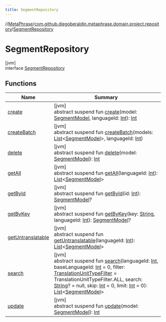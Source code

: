 ```yaml
---
title: SegmentRepository
---
```

//[MetaPhrase](../../../index.html)/[com.github.diegoberaldin.metaphrase.domain.project.repository](../index.html)/[SegmentRepository](index.html)



# SegmentRepository



[jvm]\
interface [SegmentRepository](index.html)



## Functions


| Name | Summary |
|---|---|
| [create](create.html) | [jvm]<br>abstract suspend fun [create](create.html)(model: [SegmentModel](../../com.github.diegoberaldin.metaphrase.domain.project.data/-segment-model/index.html), languageId: [Int](https://kotlinlang.org/api/latest/jvm/stdlib/kotlin/-int/index.html)): [Int](https://kotlinlang.org/api/latest/jvm/stdlib/kotlin/-int/index.html) |
| [createBatch](create-batch.html) | [jvm]<br>abstract suspend fun [createBatch](create-batch.html)(models: [List](https://kotlinlang.org/api/latest/jvm/stdlib/kotlin.collections/-list/index.html)&lt;[SegmentModel](../../com.github.diegoberaldin.metaphrase.domain.project.data/-segment-model/index.html)&gt;, languageId: [Int](https://kotlinlang.org/api/latest/jvm/stdlib/kotlin/-int/index.html)) |
| [delete](delete.html) | [jvm]<br>abstract suspend fun [delete](delete.html)(model: [SegmentModel](../../com.github.diegoberaldin.metaphrase.domain.project.data/-segment-model/index.html)): [Int](https://kotlinlang.org/api/latest/jvm/stdlib/kotlin/-int/index.html) |
| [getAll](get-all.html) | [jvm]<br>abstract suspend fun [getAll](get-all.html)(languageId: [Int](https://kotlinlang.org/api/latest/jvm/stdlib/kotlin/-int/index.html)): [List](https://kotlinlang.org/api/latest/jvm/stdlib/kotlin.collections/-list/index.html)&lt;[SegmentModel](../../com.github.diegoberaldin.metaphrase.domain.project.data/-segment-model/index.html)&gt; |
| [getById](get-by-id.html) | [jvm]<br>abstract suspend fun [getById](get-by-id.html)(id: [Int](https://kotlinlang.org/api/latest/jvm/stdlib/kotlin/-int/index.html)): [SegmentModel](../../com.github.diegoberaldin.metaphrase.domain.project.data/-segment-model/index.html)? |
| [getByKey](get-by-key.html) | [jvm]<br>abstract suspend fun [getByKey](get-by-key.html)(key: [String](https://kotlinlang.org/api/latest/jvm/stdlib/kotlin/-string/index.html), languageId: [Int](https://kotlinlang.org/api/latest/jvm/stdlib/kotlin/-int/index.html)): [SegmentModel](../../com.github.diegoberaldin.metaphrase.domain.project.data/-segment-model/index.html)? |
| [getUntranslatable](get-untranslatable.html) | [jvm]<br>abstract suspend fun [getUntranslatable](get-untranslatable.html)(languageId: [Int](https://kotlinlang.org/api/latest/jvm/stdlib/kotlin/-int/index.html)): [List](https://kotlinlang.org/api/latest/jvm/stdlib/kotlin.collections/-list/index.html)&lt;[SegmentModel](../../com.github.diegoberaldin.metaphrase.domain.project.data/-segment-model/index.html)&gt; |
| [search](search.html) | [jvm]<br>abstract suspend fun [search](search.html)(languageId: [Int](https://kotlinlang.org/api/latest/jvm/stdlib/kotlin/-int/index.html), baseLanguageId: [Int](https://kotlinlang.org/api/latest/jvm/stdlib/kotlin/-int/index.html) = 0, filter: [TranslationUnitTypeFilter](../../com.github.diegoberaldin.metaphrase.domain.project.data/-translation-unit-type-filter/index.html) = TranslationUnitTypeFilter.ALL, search: [String](https://kotlinlang.org/api/latest/jvm/stdlib/kotlin/-string/index.html)? = null, skip: [Int](https://kotlinlang.org/api/latest/jvm/stdlib/kotlin/-int/index.html) = 0, limit: [Int](https://kotlinlang.org/api/latest/jvm/stdlib/kotlin/-int/index.html) = 0): [List](https://kotlinlang.org/api/latest/jvm/stdlib/kotlin.collections/-list/index.html)&lt;[SegmentModel](../../com.github.diegoberaldin.metaphrase.domain.project.data/-segment-model/index.html)&gt; |
| [update](update.html) | [jvm]<br>abstract suspend fun [update](update.html)(model: [SegmentModel](../../com.github.diegoberaldin.metaphrase.domain.project.data/-segment-model/index.html)): [Int](https://kotlinlang.org/api/latest/jvm/stdlib/kotlin/-int/index.html) |

